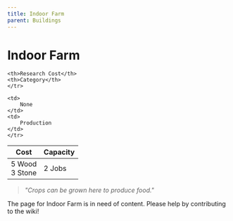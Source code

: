 ```yaml
---
title: Indoor Farm
parent: Buildings
---
```

# Indoor Farm

<table>
<thead>
	<tr>
	<th>Cost</th>
	<th>Capacity</th>
	
	<th>Research Cost</th>
	<th>Category</th>
	</tr>
</thead>
<tbody>
	<tr>
	<td>
		5 Wood<br>3 Stone
	</td>
	<td>
		2 Jobs
	</td>
	
	<td>
		None
	</td>
	<td>
		Production
	</td>
	</tr>
</tbody>
</table>

> *"Crops can be grown here to produce food."*

The page for Indoor Farm is in need of content. Please help by contributing to the wiki!
